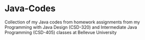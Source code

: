 # Java-Codes
Collection of my Java codes from homework assignments from my Programming with Java Design (CSD-320) and Intermediate Java Programming (CSD-405) classes at Bellevue University
